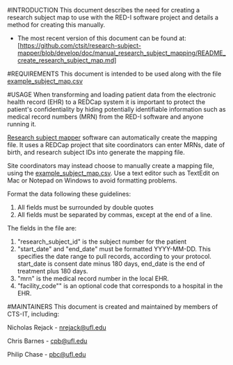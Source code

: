 #INTRODUCTION
This document describes the need for creating a research subject map to use with the RED-I software project and details a method for creating this manually. 

* The most recent version of this document can be found at: [https://github.com/ctsit/research-subject-mapper/blob/develop/doc/manual_research_subject_mapping/README_create_research_subject_map.md]

#REQUIREMENTS
This document is intended to be used along with the file [example_subject_map.csv](https://github.com/ctsit/research-subject-mapper/raw/develop/doc/manual_research_subject_mapping/example_subject_map.csv)

#USAGE
When transforming and loading patient data from the electronic health record (EHR) to a REDCap system it is important to protect the patient's confidentiality by hiding potentially identifiable information such as medical record numbers (MRN) from the RED-I software and anyone running it. 

[Research subject mapper](https://github.com/ctsit/research-subject-mapper) software can automatically create the mapping file. It uses a REDCap project that site coordinators can enter MRNs, date of birth, and research subject IDs into generate the mapping file.

Site coordinators may instead choose to manually create a mapping file, using the [example_subject_map.csv](https://github.com/ctsit/research-subject-mapper/raw/develop/doc/manual_research_subject_mapping/example_subject_map.csv). Use a text editor such as TextEdit on Mac or Notepad on Windows to avoid formatting problems. 

Format the data following these guidelines:

1. All fields must be surrounded by double quotes
2. All fields must be separated by commas, except at the end of a line.

The fields in the file are:

1. "research_subject_id" is the subject number for the patient 
2. "start_date" and "end_date" must be formatted YYYY-MM-DD. This specifies the date range to pull records, according to your protocol. start_date is consent date minus 180 days, end_date is the end of treatment plus 180 days.
3. "mrn" is the medical record number in the local EHR. 
4. "facility_code"" is an optional code that corresponds to a hospital in the EHR. 


#MAINTAINERS
This document is created and maintained by members of CTS-IT, including:

Nicholas Rejack - nrejack@ufl.edu

Chris Barnes - cpb@ufl.edu

Philip Chase - pbc@ufl.edu


